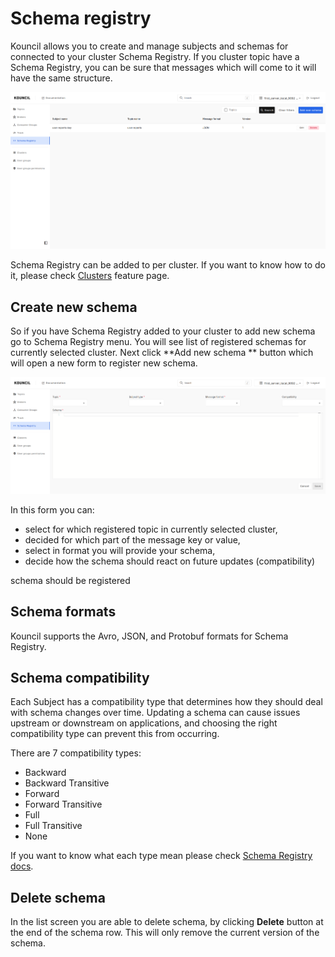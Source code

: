# Schema registry

Kouncil allows you to create and manage subjects and schemas for connected to your cluster Schema
Registry. If you cluster topic have a Schema Registry, you can be sure that messages which will come
to it will have the same structure.

<p align="left">
  <img src="../.github/img/kouncil_schema_registry.png" width="820">
</p>

Schema Registry can be added to per cluster. If you want to know how to do it, please check [Clusters](CLUSTERS.md)
feature page.

## Create new schema

So if you have Schema Registry added to your cluster to add new schema go to Schema Registry menu.
You will see list of registered schemas for currently selected cluster. Next click **Add new schema
** button which will open a new form to register new schema.

<p align="left">
  <img src="../.github/img/kouncil_schema_create_new.png" width="820">
</p>

In this form you can:

* select for which registered topic in currently selected cluster,
* decided for which part of the message key or value,
* select in format you will provide your schema,
* decide how the schema should react on future updates (compatibility)

schema should be registered

## Schema formats

Kouncil supports the Avro, JSON, and Protobuf formats for Schema Registry.

## Schema compatibility

Each Subject has a compatibility type that determines how they should deal with schema changes over
time. Updating a schema can cause issues upstream or downstream on applications, and choosing the
right compatibility type can prevent this from occurring.

There are 7 compatibility types:

* Backward
* Backward Transitive
* Forward
* Forward Transitive
* Full
* Full Transitive
* None

If you want to know what each type mean please
check [Schema Registry docs](https://docs.confluent.io/platform/current/schema-registry/fundamentals/schema-evolution.html#summary).

## Delete schema

In the list screen you are able to delete schema, by clicking **Delete** button at the end of the
schema row. This will only remove the current version of the schema.
